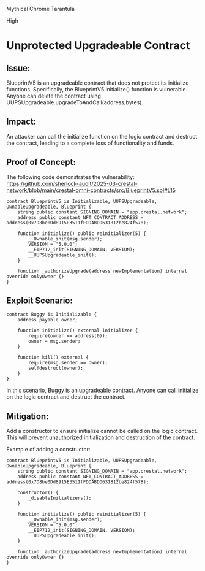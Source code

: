 Mythical Chrome Tarantula

High

# Unprotected Upgradeable Contract

## Issue: 
BlueprintV5 is an upgradeable contract that does not protect its initialize functions. Specifically, the BlueprintV5.initialize() function is vulnerable. Anyone can delete the contract using UUPSUpgradeable.upgradeToAndCall(address,bytes).

## Impact: 
An attacker can call the initialize function on the logic contract and destruct the contract, leading to a complete loss of functionality and funds.

## Proof of Concept: 
The following code demonstrates the vulnerability:
https://github.com/sherlock-audit/2025-03-crestal-network/blob/main/crestal-omni-contracts/src/BlueprintV5.sol#L15

```solidity
contract BlueprintV5 is Initializable, UUPSUpgradeable, OwnableUpgradeable, Blueprint {
    string public constant SIGNING_DOMAIN = "app.crestal.network";
    address public constant NFT_CONTRACT_ADDRESS = address(0x7D8be0Dd8915E3511fFDDABDD631812be824f578);

    function initialize() public reinitializer(5) {
        __Ownable_init(msg.sender);
        VERSION = "5.0.0";
        __EIP712_init(SIGNING_DOMAIN, VERSION);
        __UUPSUpgradeable_init();
    }

    function _authorizeUpgrade(address newImplementation) internal override onlyOwner {}
}
```
## Exploit Scenario:
```solidity
contract Buggy is Initializable {
    address payable owner;

    function initialize() external initializer {
        require(owner == address(0));
        owner = msg.sender;
    }

    function kill() external {
        require(msg.sender == owner);
        selfdestruct(owner);
    }
}
```

In this scenario, Buggy is an upgradeable contract. Anyone can call initialize on the logic contract and destruct the contract.

## Mitigation: 
Add a constructor to ensure initialize cannot be called on the logic contract. This will prevent unauthorized initialization and destruction of the contract.

Example of adding a constructor:
```solidity
contract BlueprintV5 is Initializable, UUPSUpgradeable, OwnableUpgradeable, Blueprint {
    string public constant SIGNING_DOMAIN = "app.crestal.network";
    address public constant NFT_CONTRACT_ADDRESS = address(0x7D8be0Dd8915E3511fFDDABDD631812be824f578);

    constructor() {
        _disableInitializers();
    }

    function initialize() public reinitializer(5) {
        __Ownable_init(msg.sender);
        VERSION = "5.0.0";
        __EIP712_init(SIGNING_DOMAIN, VERSION);
        __UUPSUpgradeable_init();
    }

    function _authorizeUpgrade(address newImplementation) internal override onlyOwner {}
}
```

